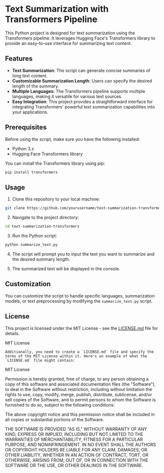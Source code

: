 
# Text Summarization with Transformers Pipeline

This Python project is designed for text summarization using the Transformers pipeline. It leverages Hugging Face's Transformers library to provide an easy-to-use interface for summarizing text content.

## Features

- **Text Summarization**: The script can generate concise summaries of long text content.
- **Customizable Summarization Length**: Users can specify the desired length of the summary.
- **Multiple Languages**: The Transformers pipeline supports multiple languages, making it versatile for various text sources.
- **Easy Integration**: This project provides a straightforward interface for integrating Transformers' powerful text summarization capabilities into your applications.

## Prerequisites

Before using the script, make sure you have the following installed:

- Python 3.x
- Hugging Face Transformers library

You can install the Transformers library using pip:

```bash
pip install transformers
```

## Usage

1. Clone this repository to your local machine:

```bash
git clone https://github.com/yourusername/text-summarization-transformers.git
```

2. Navigate to the project directory:

```bash
cd text-summarization-transformers
```

3. Run the Python script:

```bash
python summarize_text.py
```

4. The script will prompt you to input the text you want to summarize and the desired summary length.

5. The summarized text will be displayed in the console.

## Customization

You can customize the script to handle specific languages, summarization models, or text preprocessing by modifying the `summarize_text.py` script. 

## License

This project is licensed under the MIT License - see the [LICENSE.md](LICENSE.md) file for details.

MIT License

```
Additionally, you need to create a `LICENSE.md` file and specify the terms of the MIT License within it. Here's an example of what the `LICENSE.md` file might contain:

```
MIT License

Permission is hereby granted, free of charge, to any person obtaining a copy of this software and associated documentation files (the "Software"), to deal in the Software without restriction, including without limitation the rights to use, copy, modify, merge, publish, distribute, sublicense, and/or sell copies of the Software, and to permit persons to whom the Software is furnished to do so, subject to the following conditions:

The above copyright notice and this permission notice shall be included in all copies or substantial portions of the Software.

THE SOFTWARE IS PROVIDED "AS IS," WITHOUT WARRANTY OF ANY KIND, EXPRESS OR IMPLIED, INCLUDING BUT NOT LIMITED TO THE WARRANTIES OF MERCHANTABILITY, FITNESS FOR A PARTICULAR PURPOSE, AND NONINFRINGEMENT. IN NO EVENT SHALL THE AUTHORS OR COPYRIGHT HOLDERS BE LIABLE FOR ANY CLAIM, DAMAGES, OR OTHER LIABILITY, WHETHER IN AN ACTION OF CONTRACT, TORT, OR OTHERWISE, ARISING FROM, OUT OF, OR IN CONNECTION WITH THE SOFTWARE OR THE USE, OR OTHER DEALINGS IN THE SOFTWARE.

```

